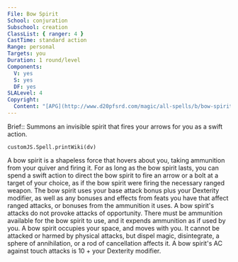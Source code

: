 ```yaml
---
File: Bow Spirit
School: conjuration
Subschool: creation
ClassList: { ranger: 4 }
CastTime: standard action
Range: personal
Targets: you
Duration: 1 round/level
Components:
  V: yes
  S: yes
  DF: yes
SLALevel: 4
Copyright:
  Content: "[APG](http://www.d20pfsrd.com/magic/all-spells/b/bow-spirit)"
---
```

Brief:: Summons an invisible spirit that fires your arrows for you as a swift action.

```dataviewjs
customJS.Spell.printWiki(dv)
```

A bow spirit is a shapeless force that hovers about you, taking ammunition from your quiver and firing it. For as long as the bow spirit lasts, you can spend a swift action to direct the bow spirit to fire an arrow or a bolt at a target of your choice, as if the bow spirit were firing the necessary ranged weapon. The bow spirit uses your base attack bonus plus your Dexterity modifier, as well as any bonuses and effects from feats you have that affect ranged attacks, or bonuses from the ammunition it uses.  A bow spirit's attacks do not provoke attacks of opportunity.  There must be ammunition available for the bow spirit to use, and it expends ammunition as if used by you.  A bow spirit occupies your space, and moves with you.  It cannot be attacked or harmed by physical attacks, but dispel magic, disintegrate, a sphere of annihilation, or a rod of cancellation affects it. A bow spirit's AC against touch attacks is 10 + your Dexterity modifier.
